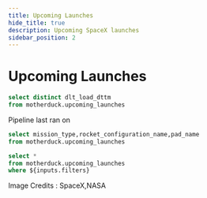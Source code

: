 ```yaml
---
title: Upcoming Launches
hide_title: true
description: Upcoming SpaceX launches
sidebar_position: 2
---
```


# Upcoming Launches

```sql pipeline_run_date
select distinct dlt_load_dttm
from motherduck.upcoming_launches
```

Pipeline last ran on <Value data={pipeline_run_date} column=dlt_load_dttm fmt=longdate/>

```sql filters
select mission_type,rocket_configuration_name,pad_name
from motherduck.upcoming_launches
```

<DimensionGrid
    multiple
    data={filters} 
    metric='count(*)'
    name=filters
    title="Filter by"
/>

```sql upcoming_filtered
select *
from motherduck.upcoming_launches
where ${inputs.filters}
```

<DataTable data={upcoming_filtered} search=true>
    <Column id="image_thumbnail_url" title="Rocket Icon" contentType=image height=100px width=100px />
    <Column id=mission_name/>
    <Column id=launch_dttm_bst title="Proposed Launch Time (BST)" fmt="yyyy-mm-dd hh:mm:ss"/>
    <Column id=rocket_configuration_name title="Rocket Configuration"/>
    <Column id=mission_type />
    <Column id=pad_name />    
</DataTable>

<Note>
    Image Credits : SpaceX,NASA
</Note>